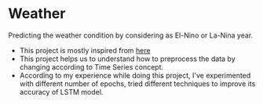# Weather
Predicting the weather condition by considering as El-Nino or La-Nina year.
* This project is mostly inspired from [here](https://ggweather.com/enso/oni.htm)
* This project helps us to understand how to preprocess the data by changing according to Time Series concept.
* According to my experience while doing this project, I've experimented with different number of epochs, tried different techniques to improve its accuracy of LSTM model.
